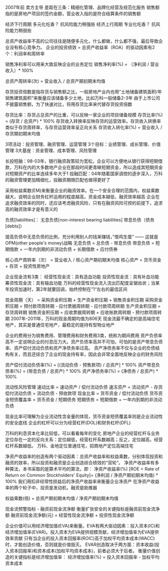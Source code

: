 2007年前 卖方主导
差距在三条：精细化管理、品牌化经营及规范化服务
销售额指的是房地产项目的签约金额，营业收入指的是符合结算条件的销售额


经济下行周期 多元化吃香？  抗风险能力稍强些
经济上行周期 专业化吃香？  抗风险能力稍弱些

总资产收益率不高的公司往往是随便多元化，什么都做，什么都不强，最后导致企业没有核心竞争力。
企业的投资绩效 = 总资产收益率（ROA）的驱动因素有2个：利润率和周转率

销售净利率可以用来大致反映企业的业务定位
销售净利率(%) = （净利润 / 营业收入）* 100%

总资产周转率(次) = 营业收入 / 总资产期初期末均值

存货投资倍数是指存货与销售额之比，一般房地产业内也用”土地储备建筑面积/年销售建筑面积“来衡量应该储备多少土地，比如万科一般储备2-3年
由于上市公司不披露销售额，为了快速对比，将用存货比率来代替存货投资倍数

存货比率：存货占总资产的比重，可以反映一家企业的项目储备规模
存货比率(%) = (存货 / 总资产) * 100%
存货收入转换率反映存货的运营效率。存货收入转换率类似于存货周转率，与存货运营效率呈正向关系
存货收入转化率(%) = 营业收入 / 存货期初期末均值

3项活动：投资管理、融资管理、运营管理
3个目标：业绩管理、成长管理、价值管理
3大基座：资金管理、成本管理、风险管理

长投短融：98-03年，银行融资政策较为宽松，企业可以方便地从银行获得短期借款，万科在内的大多数地产企业在那段时间更青睐短期资金，所以造成其短期资金对短期资产的比率连续多年大于1
投融匹配：04年随着国家调控的逐步深入，万科的融资管理更加精细化，投融资期限匹配也做得更好了

采用权益乘数(EM)来衡量企业的融资效率。在一个安全合理的范围内，权益乘数越大，说明企业财务杠杆运用的程度越高，资金成本越低，融资效率越高
企业在追求融资效率的同时，还应该考虑融资风险，只有在融资风险可控的前提下，追求高的融资效率才是有意义的

负债[liabilities]：
    无息负债[non-interest bearing liabilities]
    带息负债（债务[debts]）

提高负债中无息负债的比例，充分利用别人的钱来赚钱，”借鸡生蛋“ —— 这就是OPM(other people's money)战略
无息负债 = 总负债 - 带息负债
带息负债 = 短期借款 + 一年内到期的非流动负债 + 长期借款 + 应付债券

核心资产周转率（次） = 营业收入 / 核心资产期初期末均值
核心资产 = 货币资金 + 存货 + 投资性房地产

企业现金流有3类：
    经营性现金流：具有造血功能
    投资性现金流：具有补血功能
    筹资性现金流：具有输血功能
万科的经营性现金流入流出匹配度呈锯齿状；当某年投资加速时，第2年就要回调，始终控制在”1“左右的最佳区间

现金周期（天） = 采购资金积压期 + 生产资金积压期 + 销售资金积压期
采购资金积压期 = 预付款项周转期 - 应付票据周转期 - 应付款项周转期
生产资金积压期 = 存货周转期
销售资金积压期 = 应收票据周转期 + 应收账款周转期 - 预付款项周转期
2007年-2011年，万科的现金周期均值为806天
现金流最不确定的是高端住宅地产，其实是普通住宅地产，最稳定的是持有型物业地产

企业的费用分为销售费用、管理费用和财务费用3类，统称为期间费用
资产负债率高不一定说明企业的付息压力大。资产负债率高并不可怕，可怕的是资产带息负债率、资产偿付流动负债和资产净债务率过高。
资产净债务率不仅与企业的负债结构有关，而且还综合了企业的现金持有率，因此会非常全面地反映企业的财务风险

资产偿付流动负债率(%) = [(流动负债 - 预售款项) / 总资产] * 100%
资产带息负债率(%) = (带息负债 / 总资产) * 100%
资产净债务率(%) = (净债务 / 总资产) * 100%

流动性风险管理
速动比率 = 速动资产 / 偿付流动负债
速冻资产 = 流动资产 - 存货
偿付流动负债 = 流动负债 - 预收款项
现金比率 = 货币资金 / 偿付流动负债
货币资金短债覆盖率 = 货币资金 / 短期债务
短期债务 = 短期借款 + 一年内到期的非流动负债

现金比率可理解为企业流动性含金量的体现，货币资金短债覆盖率则是企业流动性的安全底线
企业的杠杆可以分为经营杠杆(DOL)和财务杠杆(DFL)

万科的利息资本化率比较低，可以看看每年的变化
房地产企业的经营杠杆与业务定位存在一定的反向关系：定位越低，经营杠杆系数越高；反之，定位越高，经营杠杆系数越低。
万科、金地定位普通住宅，招商地产定位高端住宅

净资产收益率的创造有两个驱动因素：总资产收益率和权益乘数，分别体现投资和融资的效率，所以投资和融资是企业创造综合绩效的“双轮”。
净资产收益率有多种算法，本书采取的是算术平均的算法，即：
净资产收益率(%) [ROE = Rate of Return on Common Stockholders' Equity]= (净利润 / 净资产期初期末均值) * 100%
我们用扣非经常性损益后的净资产收益率来衡量企业净资产
在净资产收益率的两个轮子中，投资是发动机，融资是助推器

权益乘数(倍) = 总资产期初期末均值 / 净资产期初期末均值


现金流预警指标 - 融资前现金流净额
衡量扩张安全的关键指标是融资前现金流净额
融资前现金流净额(元) = 经营性现金流净额 + 投资性现金流净额

企业价值可以用经济增加值(EVA)来衡量。EVA有两大驱动因素：投入资本(IC)和经济增加值率(EVAR)。投入资本为EVA提供规模贡献，经济增加值率为EVA提供效率贡献
只有当企业的投入资本回报率(ROIC)高于加权平均资本成本(WACC)时，才能创造价值，否则就是价值毁灭。
EVAR创造取决于两方面：资本收益(投入资本回报率)和资本成本(加权平均资本成本)，前者必须大于后者。
衡量价值创造的关键指标是经济增加值率：
经济增加值率(%) = 投入资本回报率 - 加权平均资本成本